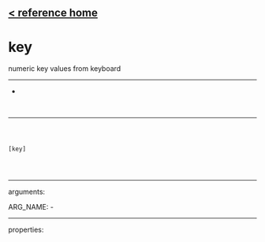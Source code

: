 [< reference home](index.html)
---

# key


numeric key values from keyboard

---

-
<br>


---


```



[key]


            
```

---
arguments:

ARG_NAME: -<br>

---
properties:


